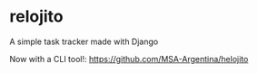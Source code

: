 relojito
========

A simple task tracker made with Django

Now with a CLI tool!: https://github.com/MSA-Argentina/helojito

